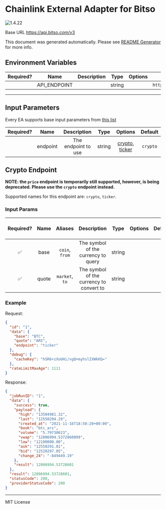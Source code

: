 # Chainlink External Adapter for Bitso

![1.4.22](https://img.shields.io/github/package-json/v/smartcontractkit/external-adapters-js?filename=packages/sources/bitso/package.json)

Base URL https://api.bitso.com/v3

This document was generated automatically. Please see [README Generator](../../scripts#readme-generator) for more info.

## Environment Variables

| Required? |     Name     | Description |  Type  | Options |          Default           |
| :-------: | :----------: | :---------: | :----: | :-----: | :------------------------: |
|           | API_ENDPOINT |             | string |         | `https://api.bitso.com/v3` |

---

## Input Parameters

Every EA supports base input parameters from [this list](../../core/bootstrap#base-input-parameters)

| Required? |   Name   |     Description     |  Type  |                        Options                         | Default  |
| :-------: | :------: | :-----------------: | :----: | :----------------------------------------------------: | :------: |
|           | endpoint | The endpoint to use | string | [crypto](#crypto-endpoint), [ticker](#crypto-endpoint) | `crypto` |

## Crypto Endpoint

**NOTE: the `price` endpoint is temporarily still supported, however, is being deprecated. Please use the `crypto` endpoint instead.**

Supported names for this endpoint are: `crypto`, `ticker`.

### Input Params

| Required? | Name  |    Aliases     |               Description                |  Type  | Options | Default | Depends On | Not Valid With |
| :-------: | :---: | :------------: | :--------------------------------------: | :----: | :-----: | :-----: | :--------: | :------------: |
|    ✅     | base  | `coin`, `from` |   The symbol of the currency to query    | string |         |         |            |                |
|    ✅     | quote | `market`, `to` | The symbol of the currency to convert to | string |         |         |            |                |

### Example

Request:

```json
{
  "id": "1",
  "data": {
    "base": "BTC",
    "quote": "ARS",
    "endpoint": "ticker"
  },
  "debug": {
    "cacheKey": "hSR6+zXoUHi/vgQ+myhslIXWkKQ="
  },
  "rateLimitMaxAge": 1111
}
```

Response:

```json
{
  "jobRunID": "1",
  "data": {
    "success": true,
    "payload": {
      "high": "13504981.32",
      "last": "12550294.29",
      "created_at": "2021-11-16T18:50:20+00:00",
      "book": "btc_ars",
      "volume": "5.79730623",
      "vwap": "12806994.5372860099",
      "low": "12100000.00",
      "ask": "12550291.01",
      "bid": "12520297.85",
      "change_24": "-849449.19"
    },
    "result": 12806994.53728601
  },
  "result": 12806994.53728601,
  "statusCode": 200,
  "providerStatusCode": 200
}
```

---

MIT License
